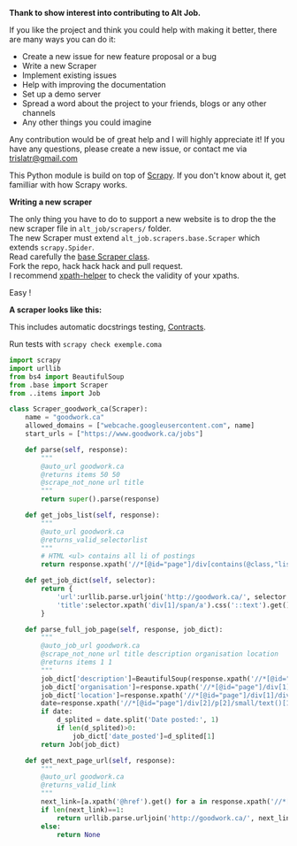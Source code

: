 **Thank to show interest into contributing to Alt Job.**

If you like the project and think you could help with making it better, there are many ways you can do it:

- Create a new issue for new feature proposal or a bug
- Write a new Scraper
- Implement existing issues 
- Help with improving the documentation
- Set up a demo server
- Spread a word about the project to your friends, blogs or any other channels
- Any other things you could imagine

Any contribution would be of great help and I will highly appreciate it! If you have any questions, please create a new issue, or contact me via trislatr@gmail.com

This Python module is build on top of [Scrapy](https://scrapy.org). If you don't know about it, get familliar with how Scrapy works.

**Writing a new scraper**

The only thing you have to do to support a new website is to drop the the new scraper file in `alt_job/scrapers/` folder.  
The new Scraper must extend `alt_job.scrapers.base.Scraper` which extends `scrapy.Spider`.  
Read carefully the [base Scraper class](https://github.com/tristanlatr/alt_job/blob/master/alt_job/scrapers/base.py).  
Fork the repo, hack hack hack and pull request.  
I recommend [xpath-helper](https://chrome.google.com/webstore/detail/xpath-helper/hgimnogjllphhhkhlmebbmlgjoejdpjl?hl=en) to check the validity of your xpaths.  

Easy !

**A scraper looks like this:**  

This includes automatic docstrings testing, [Contracts](https://docs.scrapy.org/en/latest/topics/contracts.html).  

Run tests with `scrapy check exemple.coma`

```python
import scrapy
import urllib
from bs4 import BeautifulSoup
from .base import Scraper
from ..items import Job

class Scraper_goodwork_ca(Scraper):
    name = "goodwork.ca"
    allowed_domains = ["webcache.googleusercontent.com", name]
    start_urls = ["https://www.goodwork.ca/jobs"]

    def parse(self, response):
        """
        @auto_url goodwork.ca
        @returns items 50 50
        @scrape_not_none url title
        """
        return super().parse(response)

    def get_jobs_list(self, response):
        """
        @auto_url goodwork.ca
        @returns_valid_selectorlist
        """
        # HTML <ul> contains all li of postings
        return response.xpath('//*[@id="page"]/div[contains(@class,"listingthumb row")]')

    def get_job_dict(self, selector):
        return {
            'url':urllib.parse.urljoin('http://goodwork.ca/', selector.xpath('div[1]/span/a/@href').get()),
            'title':selector.xpath('div[1]/span/a').css('::text').get()
        }

    def parse_full_job_page(self, response, job_dict):
        """
        @auto_job_url goodwork.ca
        @scrape_not_none url title description organisation location
        @returns items 1 1  
        """
        job_dict['description']=BeautifulSoup(response.xpath('//*[@id="page"]/div[1]').get()).get_text()
        job_dict['organisation']=response.xpath('//*[@id="page"]/div[1]/div[1]/p[1]/a/text()').get()
        job_dict['location']=response.xpath('//*[@id="page"]/div[1]/div[1]/p[1]/text()[3]').get()
        date=response.xpath('//*[@id="page"]/div[2]/p[2]/small/text()[1]').get()
        if date:
            d_splited = date.split('Date posted:', 1)
            if len(d_splited)>0:
                job_dict['date_posted']=d_splited[1]
        return Job(job_dict)

    def get_next_page_url(self, response):
        """
        @auto_url goodwork.ca
        @returns_valid_link
        """
        next_link=[a.xpath('@href').get() for a in response.xpath('//*[@id="page"]/p/a') if 'Next' in a.css('::text').get() ]
        if len(next_link)==1:
            return urllib.parse.urljoin('http://goodwork.ca/', next_link[0])
        else:
            return None
```